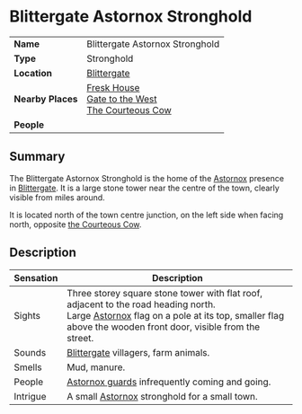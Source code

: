 # Blittergate Astornox Stronghold

|||
| --- | --- |
| **Name** | Blittergate Astornox Stronghold | place.4
| **Type** | Stronghold |
| **Location** | [Blittergate](../towns/blittergate.md) |
| **Nearby Places** | [Fresk House](../../buildings/houses/fresk-house.md)<br>[Gate to the West](../../buildings/inns-taverns/gate-to-the-west.md)<br>[The Courteous Cow](../../buildings/inns-taverns/the-courteous-cow.md) |
| **People** | |

## Summary

The Blittergate Astornox Stronghold is the home of the [Astornox](../../../organisations/government/astornox/astornox.md) presence in [Blittergate](../towns/blittergate.md). It is a large stone tower near the centre of the town, clearly visible from miles around.

It is located north of the town centre junction, on the left side when facing north, opposite [the Courteous Cow](../../buildings/inns-taverns/the-courteous-cow.md).

## Description

| Sensation | Description |
| ---- | --- |
| Sights | Three storey square stone tower with flat roof, adjacent to the road heading north.<br>Large [Astornox](../../../organisations/government/astornox/astornox.md) flag on a pole at its top, smaller flag above the wooden front door, visible from the street. |
| Sounds | [Blittergate](../towns/blittergate.md) villagers, farm animals. |
| Smells | Mud, manure. |
| People | [Astornox guards](../../../organisations/government/astornox/ranks/astornox-guard.md) infrequently coming and going. |
| Intrigue | A small [Astornox](../../../organisations/government/astornox/astornox.md) stronghold for a small town. |
